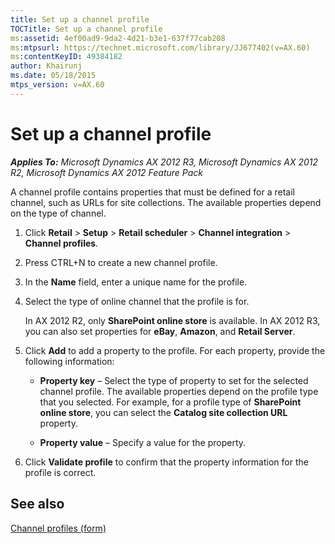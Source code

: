 ```yaml
---
title: Set up a channel profile
TOCTitle: Set up a channel profile
ms:assetid: 4ef00ad9-9da2-4d21-b3e1-637f77cab208
ms:mtpsurl: https://technet.microsoft.com/library/JJ677402(v=AX.60)
ms:contentKeyID: 49384182
author: Khairunj
ms.date: 05/18/2015
mtps_version: v=AX.60
---
```


# Set up a channel profile 


_**Applies To:** Microsoft Dynamics AX 2012 R3, Microsoft Dynamics AX 2012 R2, Microsoft Dynamics AX 2012 Feature Pack_

A channel profile contains properties that must be defined for a retail channel, such as URLs for site collections. The available properties depend on the type of channel.

1.  Click **Retail** \> **Setup** \> **Retail scheduler** \> **Channel integration** \> **Channel profiles**.

2.  Press CTRL+N to create a new channel profile.

3.  In the **Name** field, enter a unique name for the profile.

4.  Select the type of online channel that the profile is for.
    
    In AX 2012 R2, only **SharePoint online store** is available. In AX 2012 R3, you can also set properties for **eBay**, **Amazon**, and **Retail Server**.

5.  Click **Add** to add a property to the profile. For each property, provide the following information:
    
      - **Property key** – Select the type of property to set for the selected channel profile. The available properties depend on the profile type that you selected. For example, for a profile type of **SharePoint online store**, you can select the **Catalog site collection URL** property.
    
      - **Property value** – Specify a value for the property.

6.  Click **Validate profile** to confirm that the property information for the profile is correct.

## See also

[Channel profiles (form)](https://technet.microsoft.com/library/jj677439\(v=ax.60\))

  


